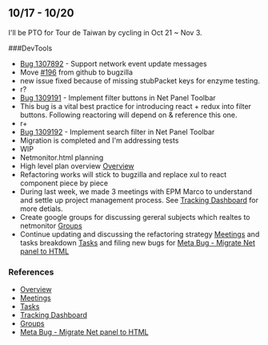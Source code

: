 ## 10/17 - 10/20

I'll be PTO for Tour de Taiwan by cycling in Oct 21 ~ Nov 3.

###DevTools
* [Bug 1307892](https://bugzilla.mozilla.org/show_bug.cgi?id=1307892) - Support network event update messages 
 * Move [#196](https://github.com/devtools-html/gecko-dev/issues/196) from github to bugzilla
 * new issue fixed because of missing stubPacket keys for enzyme testing.
 * r?
* [Bug 1309191](https://bugzilla.mozilla.org/show_bug.cgi?id=1309191) - Implement filter buttons in Net Panel Toolbar
 * This bug is a vital best practice for introducing react + redux into filter buttons. Following reactoring will depend on & reference this one.
 * r+
* [Bug 1309192](https://bugzilla.mozilla.org/show_bug.cgi?id=1309192) - Implement search filter in Net Panel Toolbar
 * Migration is completed and I'm addressing tests
 * WIP
* Netmonitor.html planning
 * High level plan overview [Overview]
 * Refactoring works will stick to bugzilla and replace xul to react component piece by piece
 * During last week, we made 3 meetings with EPM Marco to understand and settle up project management process. See [Tracking Dashboard] for more detials.
 * Create google groups for discussing gereral subjects which realtes to netmonitor [Groups]
 * Continue updating and discussing the refactoring strategy [Meetings] and tasks breakdown [Tasks] and filing new bugs for [Meta Bug - Migrate Net panel to HTML]

### References
* [Overview]
* [Meetings]
* [Tasks]
* [Tracking Dashboard]
* [Groups]
* [Meta Bug - Migrate Net panel to HTML]

[Overview]: https://docs.google.com/document/d/19lyV04YtfX9X5ev2rhFeIuQPaVApgl8qdFpe4Rw4Np4/edit?usp=sharing
[Meetings]: https://docs.google.com/a/mozilla.com/document/d/1FneFiHkLMJjWFhFYI13IWlr02W5mCRsEqZQPUJHWmSU/edit?usp=sharing
[Tasks]: https://docs.google.com/document/d/1NUiCCwDutuuNQhKXYnBFt28LX0qFIylgXwmxHeuRKtY/edit?usp=sharing
[Tracking Dashboard]: https://docs.google.com/spreadsheets/d/17BXGCnQ5AFew1BBhXXsBxP3G_JpyLMow8HjEcivvEZQ/edit?usp=sharing
[Groups]: https://groups.google.com/a/mozilla.com/forum/#!forum/netmonitor
[Meta Bug - Migrate Net panel to HTML]: https://bugzilla.mozilla.org/show_bug.cgi?id=1307743
